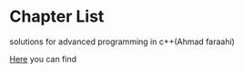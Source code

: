 # Chapter List
solutions for advanced programming in c++(Ahmad faraahi)

[Here](https://github.com/lbraglia/chtp/tree/master/src) you can find
